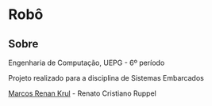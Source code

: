 # Robô

## Sobre

Engenharia de Computação, UEPG - 6º período

Projeto realizado para a disciplina de Sistemas Embarcados

[Marcos Renan Krul](https://github.com/MarcosKrul) - Renato Cristiano Ruppel
